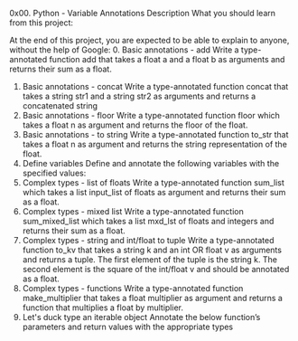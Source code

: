 0x00. Python - Variable Annotations
Description
What you should learn from this project:

At the end of this project, you are expected to be able to explain to anyone, without the help of Google:
0. Basic annotations - add
Write a type-annotated function add that takes a float a and a float b as arguments and returns their sum as a float.
1. Basic annotations - concat
Write a type-annotated function concat that takes a string str1 and a string str2 as arguments and returns a concatenated string
2. Basic annotations - floor
Write a type-annotated function floor which takes a float n as argument and returns the floor of the float.
3. Basic annotations - to string
Write a type-annotated function to_str that takes a float n as argument and returns the string representation of the float.
4. Define variables
Define and annotate the following variables with the specified values:
5. Complex types - list of floats
Write a type-annotated function sum_list which takes a list input_list of floats as argument and returns their sum as a float.
6. Complex types - mixed list
Write a type-annotated function sum_mixed_list which takes a list mxd_lst of floats and integers and returns their sum as a float.
7. Complex types - string and int/float to tuple
Write a type-annotated function to_kv that takes a string k and an int OR float v as arguments and returns a tuple. The first element of the tuple is the string k. The second element is the square of the int/float v and should be annotated as a float.
8. Complex types - functions
Write a type-annotated function make_multiplier that takes a float multiplier as argument and returns a function that multiplies a float by multiplier.
9. Let's duck type an iterable object
Annotate the below function’s parameters and return values with the appropriate types